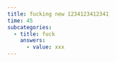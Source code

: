 ```yaml
---
title: fucking new 1234123412341
time: 45
subcategories:
  - title: fuck
    answers:
      - value: xxx
---
```

